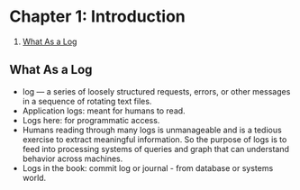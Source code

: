 # Chapter 1: Introduction

1. [What As a Log](#what-as-a-log)

## What As a Log

- log — a series of loosely structured requests, errors, or other messages in a sequence of rotating text files.
- Application logs: meant for humans to read.
- Logs here: for programmatic access.
- Humans reading through many logs is unmanageable and is a tedious exercise to extract meaningful information. So the purpose of logs is to feed into processing systems of queries and graph that can understand behavior across machines.
- Logs in the book: commit log or journal - from database or systems world.